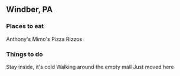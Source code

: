 ## Windber, PA

### Places to eat
Anthony's
Mimo's Pizza
Rizzos

### Things to do
Stay inside, it's cold
Walking around the empty mall
Just moved here